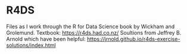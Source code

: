 # R4DS
Files as I work through the R for Data Science book by Wickham and Grolemund.
Textbook: https://r4ds.had.co.nz/
Soultions from Jeffrey B. Arnold which have been helpful: https://jrnold.github.io/r4ds-exercise-solutions/index.html
